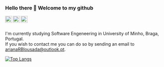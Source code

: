 ### Hello there 👋 Welcome to my github

<a href="https://www.linkedin.com/in/arianalousada/">
  <img align="left" alt="Ariana's Linkedin" width="22px" src="https://image.flaticon.com/icons/png/512/124/124011.png" />
</a>
<a href="https://www.instagram.com/arianalousada/">
  <img align="left" alt="Ariana's Instagram" width="22px" src="https://img-premium.flaticon.com/png/512/1409/1409946.png?token=exp=1621818259~hmac=6f6092b13d82ca2de22e27681ae85906" />
</a>
<a href="https://www.facebook.com/ariana.lousada/">
  <img align="left" alt="Ariana's Facebook" width="22px" src="https://img-premium.flaticon.com/png/512/2111/2111398.png?token=exp=1621818382~hmac=fd7928246d59bee628f45f2ec0d186f4" />
</a>

<br />
<br />

I'm currently studying Software Engeneering in University of Minho, Braga, Portugal. <br />
If you wish to contact me you can do so by sending an email to arianaRBlousada@outlook.pt.


[![Top Langs](https://github-readme-stats.vercel.app/api/top-langs/?username=AITK42&layout=compact&theme=dark)](https://github.com/AITK42/github-readme-stats)
<!--
**AITK42/AITK42** is a ✨ _special_ ✨ repository because its `README.md` (this file) appears on your GitHub profile.

Here are some ideas to get you started:

- 🔭 I’m currently working on ...
- 🌱 I’m currently learning ...
- 👯 I’m looking to collaborate on ...
- 🤔 I’m looking for help with ...
- 💬 Ask me about ...
- 📫 How to reach me: ...
- 😄 Pronouns: ...
- ⚡ Fun fact: ...
-->
